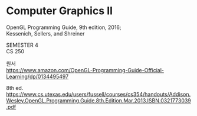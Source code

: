 # Computer Graphics II
OpenGL Programming Guide, 9th edition, 2016;<br>
Kessenich, Sellers, and Shreiner


SEMESTER 4<br>
CS 250

원서<br>
https://www.amazon.com/OpenGL-Programming-Guide-Official-Learning/dp/0134495497<br>

8th ed.<br>
https://www.cs.utexas.edu/users/fussell/courses/cs354/handouts/Addison.Wesley.OpenGL.Programming.Guide.8th.Edition.Mar.2013.ISBN.0321773039.pdf
